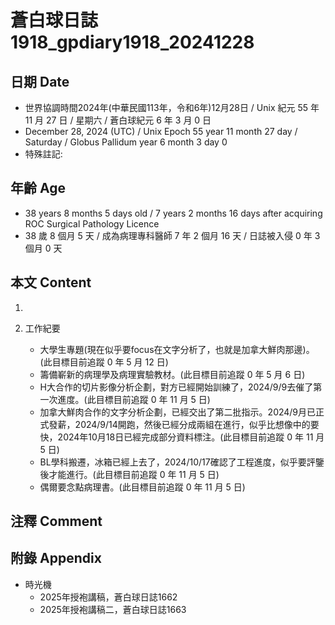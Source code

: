 [_metadata_:encoding]: - "utf-8"
[_metadata_:language]: - "zh-Hant-TW"
[_metadata_:fileformat]: - "markdown"
[_metadata_:MIME_type]: - "text/plain"
[_metadata_:markdown_version]: - "commonmark version 0.30"
[_metadata_:markdown_spec]: - "https://spec.commonmark.org/0.30/"

# 蒼白球日誌1918_gpdiary1918_20241228 #

## 日期 Date ##

* 世界協調時間2024年(中華民國113年，令和6年)12月28日 / Unix 紀元 55 年 11 月 27 日 / 星期六 / 蒼白球紀元 6 年 3 月 0 日
* December 28, 2024 (UTC) / Unix Epoch 55 year 11 month 27 day / Saturday / Globus Pallidum year 6 month 3 day 0
* 特殊註記:

## 年齡 Age ##

* 38 years 8 months 5 days old / 7 years 2 months 16 days after acquiring ROC Surgical Pathology Licence
* 38 歲 8 個月 5 天 / 成為病理專科醫師 7 年 2 個月 16 天 / 日誌被入侵 0 年 3 個月 0 天

## 本文 Content ##

1. 

2. 工作紀要

    - 大學生專題(現在似乎要focus在文字分析了，也就是加拿大鮮肉那邊)。(此目標目前追蹤 0 年 5 月 12 日)
    - 籌備嶄新的病理學及病理實驗教材。(此目標目前追蹤 0 年 5 月 6 日)
    - H大合作的切片影像分析企劃，對方已經開始訓練了，2024/9/9去催了第一次進度。(此目標目前追蹤 0 年 11 月 5 日)
    - 加拿大鮮肉合作的文字分析企劃，已經交出了第二批指示。2024/9月已正式發薪，2024/9/14開跑，然後已經分成兩組在進行，似乎比想像中的要快，2024年10月18日已經完成部分資料標注。(此目標目前追蹤 0 年 11 月 5 日)
    - BL學科搬遷，冰箱已經上去了，2024/10/17確認了工程進度，似乎要評鑒後才能進行。(此目標目前追蹤 0 年 11 月 5 日)
    - 偶爾要念點病理書。(此目標目前追蹤 0 年 11 月 5 日)

## 注釋 Comment ##


## 附錄 Appendix ##

* 時光機
    - 2025年授袍講稿，蒼白球日誌1662
    - 2025年授袍講稿二，蒼白球日誌1663
